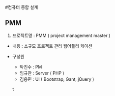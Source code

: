

#컴퓨터 종합 설계



## PMM

1. 프로젝트명 : PMM ( project management master )

- 내용 : 소규모 프로젝트 관리 웹어플리 케이션

- 구성원
	- 박진수 : PM
	- 임규찬 : Server ( PHP )
	- 김웅민 : UI ( Bootstrap, Gant, jQuery )
	
	t

	


